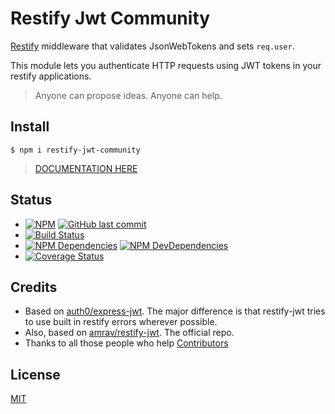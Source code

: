 # Restify Jwt Community

[Restify](http://restify.com/) middleware that validates JsonWebTokens and sets `req.user`.

This module lets you authenticate HTTP requests using JWT tokens in your restify applications.

> Anyone can propose ideas. Anyone can help.

## Install

    $ npm i restify-jwt-community
    
> [DOCUMENTATION HERE](docs/index.md)

## Status

* [![NPM](https://img.shields.io/npm/v/restify-jwt-community.svg?style=flat-square)](https://www.npmjs.com/package/restify-jwt-community) [![GitHub last commit](https://img.shields.io/github/last-commit/frbuceta/restify-jwt-community.svg?style=flat-square)](https://github.com/frbuceta/restify-jwt-community)
* [![Build Status](https://travis-ci.org/frbuceta/restify-jwt-community.svg?style=flat-square)](https://travis-ci.org/frbuceta/restify-jwt-community)
* [![NPM Dependencies](https://david-dm.org/frbuceta/restify-jwt-community.svg?style=flat-square)](https://github.com/frbuceta/restify-jwt-community) [![NPM DevDependencies](https://david-dm.org/frbuceta/restify-jwt-community/dev-status.svg?style=flat-square)](https://github.com/frbuceta/restify-jwt-community)
* [![Coverage Status](https://coveralls.io/repos/github/frbuceta/restify-jwt-community/badge.svg?branch=master)](https://coveralls.io/github/frbuceta/restify-jwt-community?branch=master)

## Credits

* Based on [auth0/express-jwt](https://github.com/auth0/express-jwt). The major difference is that restify-jwt tries to use built in restify errors wherever possible.
* Also, based on [amrav/restify-jwt](https://github.com/amrav/restify-jwt). The official repo.
* Thanks to all those people who help [Contributors](https://github.com/frbuceta/restify-jwt-community/graphs/contributors)

## License

[MIT](LICENSE)
